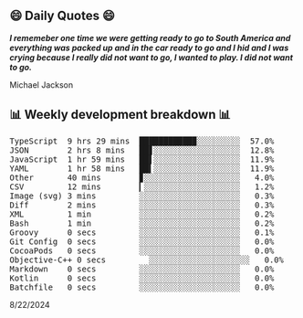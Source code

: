 ## 😄 Daily Quotes 😄

_**I rememeber one time we were getting ready to go to South America and everything was packed up and in the car ready to go and I hid and I was crying because I really did not want to go, I wanted to play. I did not want to go.**_

Michael Jackson



## 📊 Weekly development breakdown 📊

<pre>TypeScript  9 hrs 29 mins  ███████████▉░░░░░░░░░  57.0%
JSON        2 hrs 8 mins   ██▋░░░░░░░░░░░░░░░░░░  12.8%
JavaScript  1 hr 59 mins   ██▌░░░░░░░░░░░░░░░░░░  11.9%
YAML        1 hr 58 mins   ██▍░░░░░░░░░░░░░░░░░░  11.9%
Other       40 mins        ▊░░░░░░░░░░░░░░░░░░░░   4.0%
CSV         12 mins        ▎░░░░░░░░░░░░░░░░░░░░   1.2%
Image (svg) 3 mins         ░░░░░░░░░░░░░░░░░░░░░   0.3%
Diff        2 mins         ░░░░░░░░░░░░░░░░░░░░░   0.3%
XML         1 min          ░░░░░░░░░░░░░░░░░░░░░   0.2%
Bash        1 min          ░░░░░░░░░░░░░░░░░░░░░   0.2%
Groovy      0 secs         ░░░░░░░░░░░░░░░░░░░░░   0.1%
Git Config  0 secs         ░░░░░░░░░░░░░░░░░░░░░   0.0%
CocoaPods   0 secs         ░░░░░░░░░░░░░░░░░░░░░   0.0%
Objective-C++ 0 secs         ░░░░░░░░░░░░░░░░░░░░░   0.0%
Markdown    0 secs         ░░░░░░░░░░░░░░░░░░░░░   0.0%
Kotlin      0 secs         ░░░░░░░░░░░░░░░░░░░░░   0.0%
Batchfile   0 secs         ░░░░░░░░░░░░░░░░░░░░░   0.0%</pre>

8/22/2024